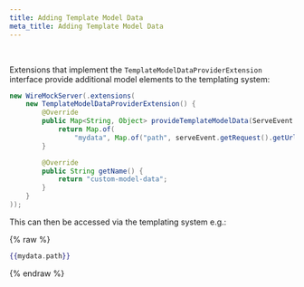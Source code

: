 ```yaml
---
title: Adding Template Model Data
meta_title: Adding Template Model Data
---
```


<br>

Extensions that implement the `TemplateModelDataProviderExtension` interface provide additional model elements to the templating system:

```java
new WireMockServer(.extensions(
    new TemplateModelDataProviderExtension() {
        @Override
        public Map<String, Object> provideTemplateModelData(ServeEvent serveEvent) {
            return Map.of(
                "mydata", Map.of("path", serveEvent.getRequest().getUrl()));
        }

        @Override
        public String getName() {
            return "custom-model-data";
        }
    }
));
```

This can then be accessed via the templating system e.g.:

{% raw %}

```handlebars
{{mydata.path}}
```

{% endraw %}